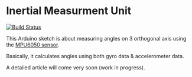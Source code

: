 # Inertial Measurment Unit
[![Build Status](https://travis-ci.org/lobodol/IMU.svg?branch=master)](https://travis-ci.org/lobodol/IMU)

This Arduino sketch is about measuring angles on 3 orthogonal axis using the [MPU6050 sensor](https://www.invensense.com/wp-content/uploads/2015/02/MPU-6000-Datasheet1.pdf).

Basically, it calculates angles using both gyro data & accelerometer data.

A detailed article will come very soon (work in progress).
